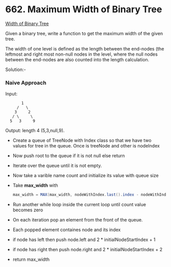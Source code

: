 # 662. Maximum Width of Binary Tree
[Width of Binary Tree](https://leetcode.com/problems/maximum-width-of-binary-tree/) 

Given a binary tree, write a function to get the maximum width of the given tree. 

The width of one level is defined as the length between the end-nodes (the leftmost and right most non-null nodes in the level, where the null nodes between the end-nodes are also counted into the length calculation.


Solution:-

### Naive Approach

Input: 

           1
         /   \
        3     2
       / \     \  
      5   3     9 

Output:
length 4 (5,3,null,9).


* Create a queue of TreeNode with Index class so that we have two values for tree in the queue. Once is treeNode and other is nodeIndex

* Now push root to the queue if it is not null else return 

* Iterate over the queue until it is not empty.
* Now take a varible name count and initialize its value with queue size
* Take **max_width** with
  ```java
  max_width = MAX(max_width, nodeWithIndex.last().index - nodeWithIndex.first() + 1)
  ```

* Run another while loop inside the current loop until count value becomes zero
* On each iteration pop an element from the front of the queue.
* Each popped element containes node and its index

* if node has left then push node.left and 2 * initialNodeStartIndex + 1
* if node has right then push node.right and 2 * initialNodeStartIndex + 2

* return max_width
